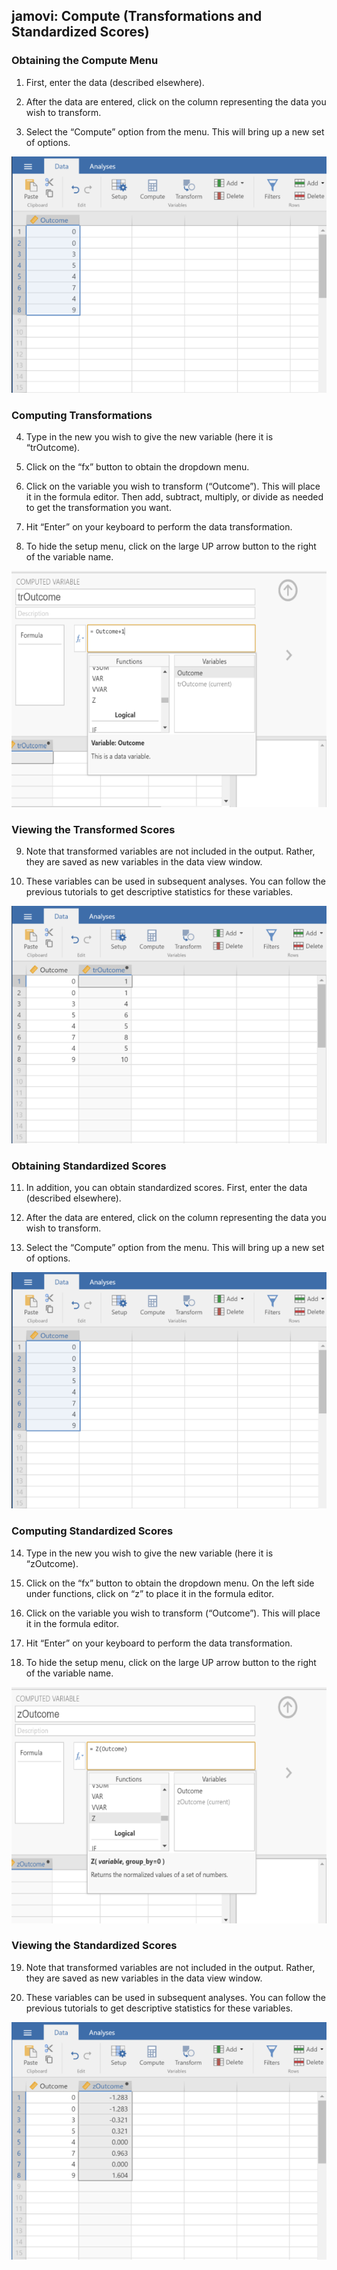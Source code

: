 ## jamovi: Compute (Transformations and Standardized Scores)

### Obtaining the Compute Menu

1. First, enter the data (described elsewhere).

2. After the data are entered, click on the column representing the data you wish to transform.

3. Select the “Compute” option from the menu. This will bring up a new set of options.

<p align="center"><kbd><img src="standardized1.png"></kbd></p>

### Computing Transformations

4. Type in the new you wish to give the new variable (here it is “trOutcome).

5. Click on the “fx” button to obtain the dropdown menu.  

6. Click on the variable you wish to transform (“Outcome”). This will place it in the formula editor. Then add, subtract, multiply, or divide as needed to get the transformation you want.

7. Hit “Enter” on your keyboard to perform the data transformation.

8. To hide the setup menu, click on the large UP arrow button to the right of the variable name.

<p align="center"><kbd><img src="standardized2.png"></kbd></p>

### Viewing the Transformed Scores

9. Note that transformed variables are not included in the output. Rather, they are saved as new variables in the data view window. 

10.	These variables can be used in subsequent analyses. You can follow the previous tutorials to get descriptive statistics for these variables.

<p align="center"><kbd><img src="standardized3.png"></kbd></p>

### Obtaining Standardized Scores

11.	In addition, you can obtain standardized scores. First, enter the data (described elsewhere).

12.	After the data are entered, click on the column representing the data you wish to transform.

13.	Select the “Compute” option from the menu. This will bring up a new set of options.

<p align="center"><kbd><img src="standardized4.png"></kbd></p>

### Computing Standardized Scores

14.	Type in the new you wish to give the new variable (here it is “zOutcome).

15.	Click on the “fx” button to obtain the dropdown menu.  On the left side under functions, click on “z” to place it in the formula editor.

16.	Click on the variable you wish to transform (“Outcome”). This will place it in the formula editor. 

17.	Hit “Enter” on your keyboard to perform the data transformation.

18.	To hide the setup menu, click on the large UP arrow button to the right of the variable name.

<p align="center"><kbd><img src="standardized5.png"></kbd></p>

### Viewing the Standardized Scores

19.	Note that transformed variables are not included in the output. Rather, they are saved as new variables in the data view window. 

20.	These variables can be used in subsequent analyses. You can follow the previous tutorials to get descriptive statistics for these variables.

<p align="center"><kbd><img src="standardized6.png"></kbd></p>

